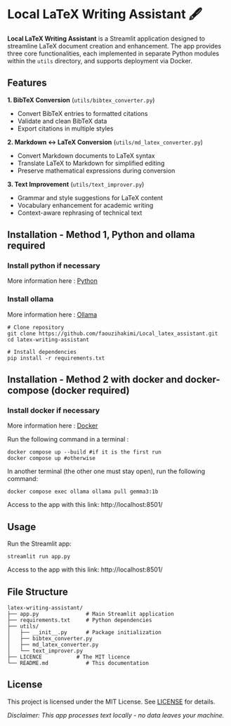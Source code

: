 # Local LaTeX Writing Assistant 🖋️  

**Local LaTeX Writing Assistant** is a Streamlit application designed to streamline LaTeX document creation and enhancement. The app provides three core functionalities, each implemented in separate Python modules within the `utils` directory, and supports deployment via Docker.  


## Features  
**1. BibTeX Conversion** (`utils/bibtex_converter.py`)  
- Convert BibTeX entries to formatted citations  
- Validate and clean BibTeX data  
- Export citations in multiple styles  

**2. Markdown ↔ LaTeX Conversion** (`utils/md_latex_converter.py`)  
- Convert Markdown documents to LaTeX syntax  
- Translate LaTeX to Markdown for simplified editing  
- Preserve mathematical expressions during conversion  

**3. Text Improvement** (`utils/text_improver.py`)  
- Grammar and style suggestions for LaTeX content  
- Vocabulary enhancement for academic writing  
- Context-aware rephrasing of technical text  


## Installation - Method 1, Python and ollama required

### Install python if necessary

More information here : [Python](https://www.python.org/about/gettingstarted/)

### Install ollama

More information here : [Ollama](https://ollama.com/)

```
# Clone repository  
git clone https://github.com/faouzihakimi/Local_latex_assistant.git  
cd latex-writing-assistant

# Install dependencies  
pip install -r requirements.txt  
```  



## Installation - Method 2 with docker and docker-compose (docker required)

### Install docker if necessary
More information here : [Docker](https://www.docker.com/get-started/)

Run the following command in a terminal :

```
docker compose up --build #if it is the first run
docker compose up #otherwise
``` 
In another terminal (the other one must stay open), run the following command:

```
docker compose exec ollama ollama pull gemma3:1b
```
Access to the app with this link: http://localhost:8501/

## Usage  
Run the Streamlit app:  
```
streamlit run app.py  
```  
Access to the app with this link: http://localhost:8501/

## File Structure  
```
latex-writing-assistant/  
├── app.py               # Main Streamlit application  
├── requirements.txt     # Python dependencies  
├── utils/  
│   ├── __init__.py      # Package initialization  
│   ├── bibtex_converter.py  
│   ├── md_latex_converter.py  
│   └── text_improver.py  
├── LICENCE           # The MIT licence 
└── README.md            # This documentation  
```  


## License  
This project is licensed under the MIT License. See [LICENSE](LICENSE) for details.  

*Disclaimer: This app processes text locally - no data leaves your machine.*  
